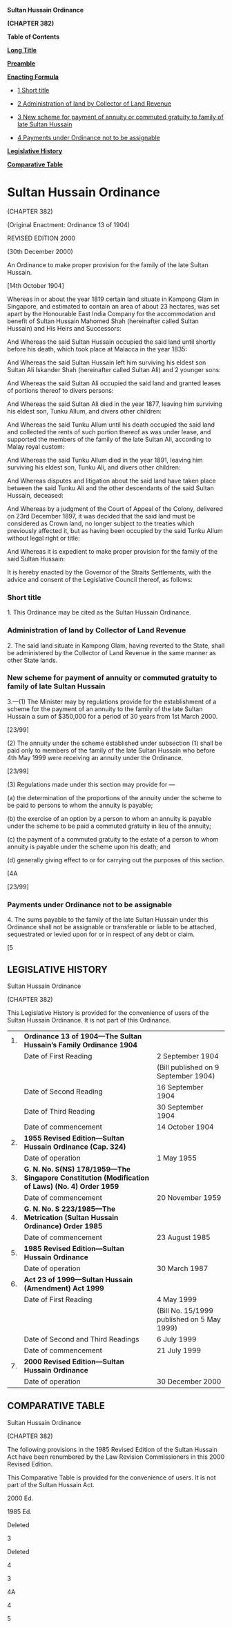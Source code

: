 **Sultan Hussain Ordinance**

**(CHAPTER 382)**

**Table of Contents**

[**Long Title**](#Sultan-Hussain-Ordinance)

[**Preamble**](#Preamble)

[**Enacting Formula**](#Enacting-Formula)

- [1 Short title](#Short-title)

- [2 Administration of land by Collector of Land Revenue](#Administration-of-land-by-Collector-of-Land-Revenue)

- [3 New scheme for payment of annuity or commuted gratuity to family of late Sultan Hussain](#New-scheme-for-payment-of-annuity-or-commuted-gratuity-to-family-of-late-Sultan-Hussain)

- [4 Payments under Ordinance not to be assignable](#Payments-under-Ordinance-not-to-be-assignable)

[**Legislative History**](#Legislative-History)

[**Comparative Table**](#Comparative-Table)

# Sultan Hussain Ordinance

(CHAPTER 382)

(Original Enactment: Ordinance 13 of 1904)

REVISED EDITION 2000

(30th December 2000)

An Ordinance to make proper provision for the family of the late Sultan Hussain.

[14th October 1904]

Whereas in or about the year 1819 certain land situate in Kampong Glam in Singapore, and estimated to contain an area of about 23 hectares, was set apart by the Honourable East India Company for the accommodation and benefit of Sultan Hussain Mahomed Shah (hereinafter called Sultan Hussain) and His Heirs and Successors:

And Whereas the said Sultan Hussain occupied the said land until shortly before his death, which took place at Malacca in the year 1835:

And Whereas the said Sultan Hussain left him surviving his eldest son Sultan Ali Iskander Shah (hereinafter called Sultan Ali) and 2 younger sons:

And Whereas the said Sultan Ali occupied the said land and granted leases of portions thereof to divers persons:

And Whereas the said Sultan Ali died in the year 1877, leaving him surviving his eldest son, Tunku Allum, and divers other children:

And Whereas the said Tunku Allum until his death occupied the said land and collected the rents of such portion thereof as was under lease, and supported the members of the family of the late Sultan Ali, according to Malay royal custom:

And Whereas the said Tunku Allum died in the year 1891, leaving him surviving his eldest son, Tunku Ali, and divers other children:

And Whereas disputes and litigation about the said land have taken place between the said Tunku Ali and the other descendants of the said Sultan Hussain, deceased:

And Whereas by a judgment of the Court of Appeal of the Colony, delivered on 23rd December 1897, it was decided that the said land must be considered as Crown land, no longer subject to the treaties which previously affected it, but as having been occupied by the said Tunku Allum without legal right or title:

And Whereas it is expedient to make proper provision for the family of the said Sultan Hussain:

It is hereby enacted by the Governor of the Straits Settlements, with the advice and consent of the Legislative Council thereof, as follows:

### Short title

1\. This Ordinance may be cited as the Sultan Hussain Ordinance.

### Administration of land by Collector of Land Revenue

2\. The said land situate in Kampong Glam, having reverted to the State, shall be administered by the Collector of Land Revenue in the same manner as other State lands.

### New scheme for payment of annuity or commuted gratuity to family of late Sultan Hussain

3\.—(1) The Minister may by regulations provide for the establishment of a scheme for the payment of an annuity to the family of the late Sultan Hussain a sum of $350,000 for a period of 30 years from 1st March 2000.

[23/99]

(2) The annuity under the scheme established under subsection (1) shall be paid only to members of the family of the late Sultan Hussain who before 4th May 1999 were receiving an annuity under the Ordinance.

[23/99]

(3) Regulations made under this section may provide for —

(a) the determination of the proportions of the annuity under the scheme to be paid to persons to whom the annuity is payable;

(b) the exercise of an option by a person to whom an annuity is payable under the scheme to be paid a commuted gratuity in lieu of the annuity;

(c) the payment of a commuted gratuity to the estate of a person to whom annuity is payable under the scheme upon his death; and

(d) generally giving effect to or for carrying out the purposes of this section.

[4A

[23/99]

### Payments under Ordinance not to be assignable

4\. The sums payable to the family of the late Sultan Hussain under this Ordinance shall not be assignable or transferable or liable to be attached, sequestrated or levied upon for or in respect of any debt or claim.

[5

## LEGISLATIVE HISTORY

Sultan Hussain Ordinance

(CHAPTER 382)

This Legislative History is provided for the convenience of users of the Sultan Hussain Ordinance. It is not part of this Ordinance.

||||
|:-|:-|:-|
|1.|**Ordinance 13 of 1904—The Sultan Hussain’s Family Ordinance 1904**|
||Date of First Reading|2 September 1904|
|||(Bill published on 9 September 1904)|
||Date of Second Reading|16 September 1904|
||Date of Third Reading|30 September 1904|
||Date of commencement|14 October 1904|
|2.|**1955 Revised Edition—Sultan Hussain Ordinance (Cap. 324)**|
||Date of operation|1 May 1955|
|3.|**G. N. No. S(NS) 178/1959—The Singapore Constitution (Modification of Laws) (No. 4) Order 1959**|
||Date of commencement|20 November 1959|
|4.|**G. N. No. S 223/1985—The Metrication (Sultan Hussain Ordinance) Order 1985**|
||Date of commencement|23 August 1985|
|5.|**1985 Revised Edition—Sultan Hussain Ordinance**|
||Date of operation|30 March 1987|
|6.|**Act 23 of 1999—Sultan Hussain (Amendment) Act 1999**|
||Date of First Reading|4 May 1999|
|||(Bill No. 15/1999 published on 5 May 1999)|
||Date of Second and Third Readings|6 July 1999|
||Date of commencement|21 July 1999|
|7.|**2000 Revised Edition—Sultan Hussain Ordinance**|
||Date of operation|30 December 2000|
## COMPARATIVE TABLE

Sultan Hussain Ordinance

(CHAPTER 382)

The following provisions in the 1985 Revised Edition of the Sultan Hussain Act have been renumbered by the Law Revision Commissioners in this 2000 Revised Edition.

This Comparative Table is provided for the convenience of users. It is not part of the Sultan Hussain Act.

2000 Ed\. 

1985 Ed\. 

Deleted

3 

Deleted

4 

3 

4A 

4 

5 

